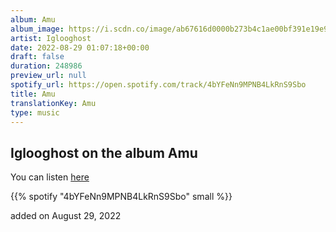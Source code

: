 ```yaml
---
album: Amu
album_image: https://i.scdn.co/image/ab67616d0000b273b4c1ae00bf391e19e9b22284
artist: Iglooghost
date: 2022-08-29 01:07:18+00:00
draft: false
duration: 248986
preview_url: null
spotify_url: https://open.spotify.com/track/4bYFeNn9MPNB4LkRnS9Sbo
title: Amu
translationKey: Amu
type: music
---
```


## Iglooghost on the album Amu

You can listen [here](https://open.spotify.com/track/4bYFeNn9MPNB4LkRnS9Sbo)

{{% spotify "4bYFeNn9MPNB4LkRnS9Sbo" small %}}

added on August 29, 2022